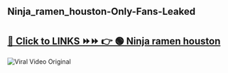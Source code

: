 
 ## Ninja_ramen_houston-Only-Fans-Leaked

# <h2><a href="https://clipsfans.com/Ninja_ramen_houston&ref=git">🔗 Click to LINKS ⏩⏩ 👉 🟢 Ninja ramen houston </a></h2>

<a href="https://clipsfans.com/Ninja_ramen_houston&ref=git" rel="nofollow" data-target="animated-image.originalLink"><img src="https://i.ibb.co.com/xMMVF88/686577567.gif" alt="Viral Video Original" style="max-width: 100%; display: inline-block;" data-target="animated-image.originalImage"></a>
